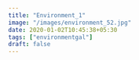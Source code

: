 ```yaml
---
title: "Environment_1"
image: "/images/environment_52.jpg"
date: 2020-01-02T10:45:38+05:30
tags: ["environmentgal"]
draft: false
---
```


